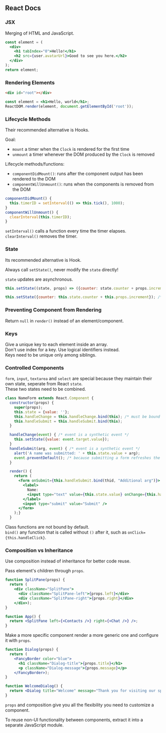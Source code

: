 ## React Docs

### JSX

Merging of HTML and JavaScript.  

```jsx
const element = (
  <div>
    <h1 tabIndex="0">Hello!</h1>
    <h2 src={user.avatarUrl}>Good to see you here.</h2>
  </div>
);
return element;
```

### Rendering Elements

```html
<div id="root"></div>
``` 

```jsx
const element = <h1>Hello, world</h1>;
ReactDOM.render(element, document.getElementById('root'));
```

### Lifecycle Methods

Their recommended alternative is Hooks.  

Goal:
* `mount` a timer when the `Clock` is rendered for the first time
* `unmount` a timer whenever the DOM produced by the `Clock` is removed

Lifecycle methods/functions:
* `componentDidMount()`: runs after the component output has been rendered to the DOM
* `componentWillUnmount()`: runs when the components is removed from the DOM

```jsx
componentDidMount() {
  this.timerID = setInterval(() => this.tick(), 1000);
}
componentWillUnmount() {
  clearInterval(this.timerID);
}
```

`setInterval()` calls a function every time the timer elapses.  
`clearInterval()` removes the timer.  

### State

Its recommended alternative is Hook.  

Always call `setState()`, never modify the `state` directly!

`state` updates are asynchronous.  

```jsx
this.setState((state, props) => ({counter: state.counter + props.increment})); /* Updates correctly! */

this.setState({counter: this.state.counter + this.props.increment}); /* Updates incorrectly! */
```

### Preventing Component from Rendering

Return `null` in `render()` instead of an element/component.  

### Keys

Give a unique key to each element inside an array.  
Don't use index for a key. Use logical identifiers instead.  
Keys need to be unique only among siblings.  

### Controlled Components

`form`, `input`, `textarea` and `select` are special because they maintain their own state, seperate from React `state`.  
These two states need to be combined.  

```jsx
class NameForm extends React.Component {
  constructor(props) {
    super(props);
    this.state = {value: ''};
    this.handleChange = this.handleChange.bind(this); /* must be bound to be used */
    this.handleSubmit = this.handleSubmit.bind(this);
  }

  handleChange(event) { /* event is a synthetic event */
    this.setState({value: event.target.value});
  }
  handleSubmit(arg, event) { /* event is a synthetic event */
    alert('A name was submitted: ' + this.state.value + arg);
    event.preventDefault(); /* because submitting a form refreshes the page */
  }

  render() {
    return (
      <form onSubmit={this.handleSubmit.bind(thid, "Additional arg")}> /* you can pass additional arguments to event handlers */
        <label>
          Name:
          <input type="text" value={this.state.value} onChange={this.handleChange} />
        </label>
        <input type="submit" value="Submit" />
      </form>
    );}
  }
```

Class functions are not bound by default.  
`bind()` any function that is called without `()` after it, such as `onClick={this.handleClick}`.  

### Composition vs Inheritance

Use composition instead of inheritance for better code reuse.  

Pass element's children through `props`.  

```jsx
function SplitPane(props) {
  return (
    <div className="SplitPane">
      <div className="SplitPane-left">{props.left}</div>
      <div className="SplitPane-right">{props.right}</div>
    </div>);
}

function App() {
  return <SplitPane left={<Contacts />} right={<Chat />} />;
}
```

Make a more specific component render a more generic one and configure it with `props`.  

```jsx
function Dialog(props) {
  return (
    <FancyBorder color="blue">
      <h1 className="Dialog-title">{props.title}</h1>
      <p className="Dialog-message">{props.message}</p>
    </FancyBorder>);
}

function WelcomeDialog() {
  return <Dialog title="Welcome" message="Thank you for visiting our spacecraft!" />;
}
```

`props` and composition give you all the flexibility you need to customize a component.  

To reuse non-UI functionality between components, extract it into a separate JavaScript module.  